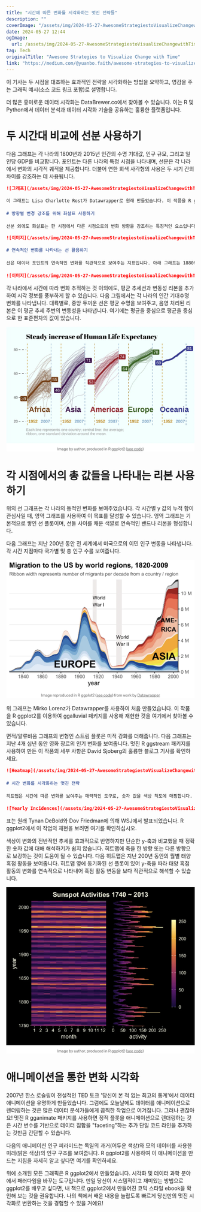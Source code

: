 ```yaml
---
title: "시간에 따른 변화를 시각화하는 멋진 전략들"
description: ""
coverImage: "/assets/img/2024-05-27-AwesomeStrategiestoVisualizeChangewithTime_0.png"
date: 2024-05-27 12:44
ogImage: 
  url: /assets/img/2024-05-27-AwesomeStrategiestoVisualizeChangewithTime_0.png
tag: Tech
originalTitle: "Awesome Strategies to Visualize Change with Time"
link: "https://medium.com/@yuanbo.faith/awesome-strategies-to-visualize-change-with-time-f8a7fa8362f2"
---
```



이 기사는 두 시점을 대조하는 효과적인 전략을 시각화하는 방법을 요약하고, 영감을 주는 그래픽 예시(소스 코드 링크 포함)로 설명합니다.

더 많은 흥미로운 데이터 시각화는 DataBrewer.co에서 찾아볼 수 있습니다. 이는 R 및 Python에서 데이터 분석과 데이터 시각화 기술을 공유하는 훌륭한 플랫폼입니다.

# 두 시간대 비교에 선분 사용하기

다음 그래프는 각 나라의 1800년과 2015년 인간의 수명 기대값, 인구 규모, 그리고 일인당 GDP를 비교합니다. 포인트는 다른 나라의 특정 시점을 나타내며, 선분은 각 나라에서 변화의 시각적 궤적을 제공합니다. 더불어 연한 회색 사각형의 사용은 두 시기 간의 차이를 강조하는 데 사용됩니다.

<div class="content-ad"></div>

```markdown
![그래프](/assets/img/2024-05-27-AwesomeStrategiestoVisualizeChangewithTime_0.png)

이 그래프는 Lisa Charlotte Rost가 Datawrapper로 원래 만들었습니다. 이 작품을 R ggplot2로 재현한 것을 찾으려면 여기를 확인하세요.

# 방향별 변경 강조를 위해 화살표 사용하기

선분 외에도 화살표는 한 시점에서 다른 시점으로의 변화 방향을 강조하는 특징적인 요소입니다. 아래 그래프는 2000년부터 2020년까지 국회에서 여성들이 보유한 의석 변화를 보여주기 위해 이 전략을 사용하고 있습니다.
```

<div class="content-ad"></div>

```markdown
![이미지](/assets/img/2024-05-27-AwesomeStrategiestoVisualizeChangewithTime_1.png)

# 연속적인 변화를 나타내는 선 활용하기

선은 데이터 포인트의 연속적인 변화를 직관적으로 보여주는 지표입니다. 아래 그래프는 1880년대부터 2000년대까지 주요 서양 국가들에서 흡연 인기의 동향을 보여주며, 미국, 독일 및 프랑스의 변화를 선명한 색상으로 강조했습니다.

![이미지](/assets/img/2024-05-27-AwesomeStrategiestoVisualizeChangewithTime_2.png)
```

<div class="content-ad"></div>

각 나라에서 시간에 따라 변화 추적하는 것 이외에도, 평균 추세선과 변동성 리본을 추가하여 시각 정보를 풍부하게 할 수 있습니다. 다음 그림에서는 각 나라의 인간 기대수명 변화를 나타냅니다. 대륙별로, 중앙 두꺼운 선은 평균 수명을 보여주고, 음영 처리된 리본은 이 평균 추세 주변의 변동성을 나타냅니다. 여기에는 평균을 중심으로 평균을 중심으로 한 표준편차의 값이 있습니다.

![이미지](/assets/img/2024-05-27-AwesomeStrategiestoVisualizeChangewithTime_3.png)

# 각 시점에서의 총 값들을 나타내는 리본 사용하기

위의 선 그래프는 각 나라의 동적인 변화를 보여주었습니다. 각 시간별 y 값의 누적 합이 관심사일 때, 영역 그래프를 사용하여 이 목표를 달성할 수 있습니다. 영역 그래프는 기본적으로 쌓인 선 플롯이며, 선들 사이를 채운 색깔로 연속적인 밴드나 리본을 형성합니다.

<div class="content-ad"></div>

다음 그래프는 지난 200년 동안 전 세계에서 미국으로의 이민 인구 변동을 나타냅니다. 각 시간 지점마다 국가별 및 총 인구 수를 보여줍니다.

![Migration Population Dynamics](/assets/img/2024-05-27-AwesomeStrategiestoVisualizeChangewithTime_4.png)

위 그래프는 Mirko Lorenz가 Datawrapper를 사용하여 처음 만들었습니다. 이 작품을 R ggplot2를 이용하여 ggalluvial 패키지를 사용해 재현한 것을 여기에서 찾아볼 수 있습니다.

면적/알류비움 그래프의 변형인 스트림 플롯은 미적 강화를 더해줍니다. 다음 그래프는 지난 4개 십년 동안 영화 장르의 인기 변화를 보여줍니다. 멋진 R ggstream 패키지를 사용하여 만든 이 작품의 세부 사항은 David Sjoberg의 훌륭한 블로그 기사를 확인하세요.

<div class="content-ad"></div>

```markdown
![Heatmap](/assets/img/2024-05-27-AwesomeStrategiestoVisualizeChangewithTime_5.png)

# 시간 변화를 시각화하는 멋진 전략

히트맵은 시간에 따른 변화를 보여주는 매력적인 도구로, 숫자 값을 색상 척도에 매핑합니다. 아래 그림은 백신 도입 전후 미국 주별 여덟 가지 감염병의 연간 발병 건수를 시각화한 것입니다. 백신이 병의 확산을 통제하는 능력을 인상적으로 보여줍니다.

![Yearly Incidences](/assets/img/2024-05-27-AwesomeStrategiestoVisualizeChangewithTime_6.png)
```

<div class="content-ad"></div>

표는 원래 Tynan DeBold와 Dov Friedman에 의해 WSJ에서 발표되었습니다. R ggplot2에서 이 작업의 재현을 보려면 여기를 확인하십시오.

색상이 변화의 전반적인 추세를 효과적으로 반영하지만 단순한 y-축과 비교했을 때 정확한 숫자 값에 대해 해석하기가 쉽지 않습니다. 히트맵에 축을 한 방향 또는 다른 방향으로 보강하는 것이 도움이 될 수 있습니다. 다음 히트맵은 지난 200년 동안의 월별 태양 흑점 활동을 보여줍니다. 히트맵 옆에 동기화된 선 플롯이 있어 y-축을 따라 태양 흑점 활동의 변화를 연속적으로 나타내어 흑점 활동 변동을 보다 직관적으로 해석할 수 있습니다.

![이미지](/assets/img/2024-05-27-AwesomeStrategiestoVisualizeChangewithTime_7.png)

# 애니메이션을 통한 변화 시각화

<div class="content-ad"></div>

2007년 한스 로슬링이 전설적인 TED 토크 '당신이 본 적 없는 최고의 통계'에서 데이터 애니메이션을 유명하게 만들었습니다. 그럼에도 오늘날에도 데이터를 애니메이션으로 렌더링하는 것은 많은 데이터 분석가들에게 끔찍한 작업으로 여겨집니다. 그러나 괜찮아요! 멋진 R gganimate 패키지를 사용하면 정적 플롯을 애니메이션으로 렌더링하는 것은 시간 변수를 기반으로 데이터 집합을 "faceting"하는 추가 단일 코드 라인을 추가하는 것만큼 간단할 수 있습니다.

다음의 애니메이션 인구 피라미드는 독일의 과거(어두운 색상)와 모의 데이터를 사용한 미래(밝은 색상)의 인구 구조를 보여줍니다. R ggplot2를 사용하여 이 애니메이션을 만드는 지침을 자세히 알고 싶다면 여기를 확인하세요.

위에 소개된 모든 그래픽은 R ggplot2에서 만들었습니다. 시각화 및 데이터 과학 분야에서 패러다임을 바꾸는 도구입니다. 만일 당신이 시스템적이고 재미있는 방법으로 ggplot2를 배우고 싶다면, 내 책으로 ggplot2에서 만들어진 코믹 스타일 ebook을 확인해 보는 것을 권유합니다. 나의 책에서 배운 내용을 놀랍도록 빠르게 당신만의 멋진 시각화로 변환하는 것을 경험할 수 있을 거예요!